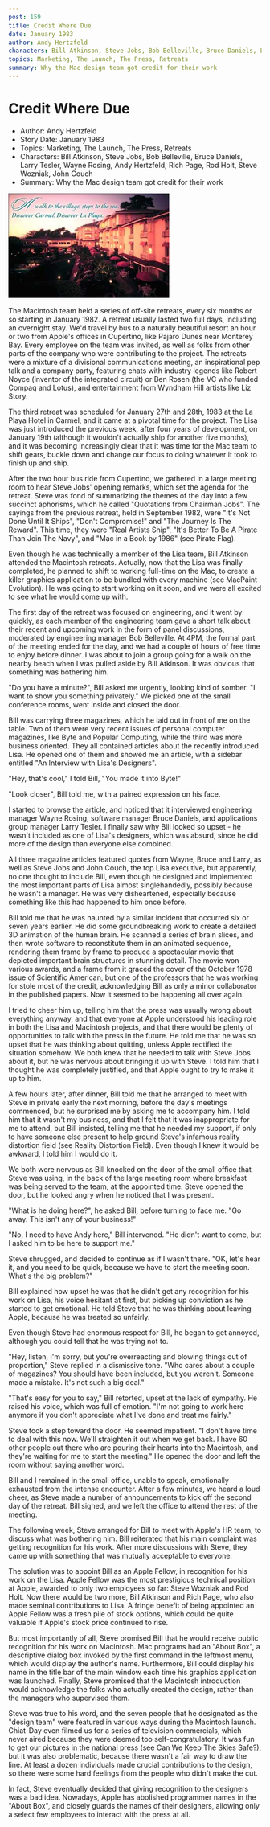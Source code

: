 ```yaml
---
post: 159
title: Credit Where Due
date: January 1983
author: Andy Hertzfeld
characters: Bill Atkinson, Steve Jobs, Bob Belleville, Bruce Daniels, Larry Tesler, Wayne Rosing, Andy Hertzfeld, Rich Page, Rod Holt, Steve Wozniak, John Couch
topics: Marketing, The Launch, The Press, Retreats
summary: Why the Mac design team got credit for their work
---
```


# Credit Where Due
* Author: Andy Hertzfeld
* Story Date: January 1983
* Topics: Marketing, The Launch, The Press, Retreats
* Characters: Bill Atkinson, Steve Jobs, Bob Belleville, Bruce Daniels, Larry Tesler, Wayne Rosing, Andy Hertzfeld, Rich Page, Rod Holt, Steve Wozniak, John Couch
* Summary: Why the Mac design team got credit for their work

![The La Playa Hotel in Carmel](images/Macintosh/laplaya.jpg) 
    
The Macintosh team held a series of off-site retreats, every six months or so starting in January 1982.  A retreat usually lasted two full days, including an overnight stay.  We'd travel by bus to a naturally beautiful resort an hour or two from Apple's offices in Cupertino, like Pajaro Dunes near Monterey Bay. Every employee on the team was invited, as well as folks from other parts of the company who were contributing to the project. The retreats were a mixture of a divisional communications meeting, an inspirational pep talk and a company party, featuring chats with industry legends like Robert Noyce (inventor of the integrated circuit) or Ben Rosen (the VC who funded Compaq and Lotus), and entertainment from Wyndham Hill artists like Liz Story.

The third retreat was scheduled for January 27th and 28th, 1983 at the La Playa Hotel in Carmel, and it came at a pivotal time for the project.  The Lisa was just introduced the previous week, after four years of development, on January 19th (although it wouldn't actually ship for another five months), and it was becoming increasingly clear that it was time for the Mac team to shift gears, buckle down and change our focus to doing whatever it took to finish up and ship.

After the two hour bus ride from Cupertino, we gathered in a large meeting room to hear Steve Jobs' opening remarks, which set the agenda for the retreat.  Steve was fond of summarizing the themes of the day into a few succinct aphorisms, which he called "Quotations from Chairman Jobs".  The sayings from the previous retreat, held in September 1982, were "It's Not Done Until It Ships", "Don't Compromise!" and "The Journey Is The Reward".  This time, they were "Real Artists Ship", "It's Better To Be A Pirate Than Join The Navy", and "Mac in a Book by 1986" (see Pirate Flag).

Even though he was technically a member of the Lisa team, Bill Atkinson attended the Macintosh retreats.  Actually, now that the Lisa was finally completed, he planned to shift to working full-time on the Mac, to create a killer graphics application to be bundled with every machine (see MacPaint Evolution).  He was going to start working on it soon, and we were all excited to see what he would come up with.

The first day of the retreat was focused on engineering, and it went by quickly, as each member of the engineering team gave a short talk about their recent and upcoming work in the form of panel discussions, moderated by engineering manager Bob Belleville.  At 4PM, the formal part of the meeting ended for the day, and we had a couple of hours of free time to enjoy before dinner.  I was about to join a group going for a walk on the nearby beach when I was pulled aside by Bill Atkinson.  It was obvious that something was bothering him.

"Do you have a minute?", Bill asked me urgently, looking kind of somber.  "I want to show you something privately."  We picked one of the small conference rooms, went inside and closed the door.

Bill was carrying three magazines, which he laid out in front of me on the table.  Two of them were very recent issues of personal computer magazines, like Byte and Popular Computing, while the third was more business oriented.  They all contained articles about the recently introduced Lisa.  He opened one of them and showed me an article, with a sidebar entitled "An Interview with Lisa's Designers".

"Hey, that's cool," I told Bill, "You made it into Byte!"

"Look closer", Bill told me, with a pained expression on his face.

I started to browse the article, and noticed that it interviewed engineering manager Wayne Rosing, software manager Bruce Daniels, and applications group manager Larry Tesler.  I finally saw why Bill looked so upset - he wasn't included as one of Lisa's designers, which was absurd, since he did more of the design than everyone else combined.

All three magazine articles featured quotes from Wayne, Bruce and Larry, as well as Steve Jobs and John Couch, the top Lisa executive, but apparently, no one thought to include Bill, even though he designed and implemented the most important parts of Lisa almost singlehandedly, possibly because he wasn't a manager.  He was very disheartened, especially because something like this had happened to him once before.

Bill told me that he was haunted by a similar incident that occurred six or seven years earlier.  He did some groundbreaking work to create a detailed 3D animation of the human brain.  He scanned a series of brain slices, and then wrote software to reconstitute them in an animated sequence, rendering them frame by frame to produce a spectacular movie that depicted important brain structures in stunning detail.  The movie won various awards, and a frame from it graced the cover of the October 1978 issue of Scientific American, but one of the professors that he was working for stole most of the credit, acknowledging Bill as only a minor collaborator in the published papers.  Now it seemed to be happening all over again.

I tried to cheer him up, telling him that the press was usually wrong about everything anyway, and that everyone at Apple understood his leading role in both the Lisa and Macintosh projects, and that there would be plenty of opportunities to talk with the press in the future.  He told me that he was so upset that he was thinking about quitting, unless Apple rectified the situation somehow.  We both knew that he needed to talk with Steve Jobs about it, but he was nervous about bringing it up with Steve.  I told him that I thought he was completely justified, and that Apple ought to try to make it up to him.

A few hours later, after dinner, Bill told me that he arranged to meet with Steve in private early the next morning, before the day's meetings commenced, but he surprised me by asking me to accompany him.  I told him that it wasn't my business, and that I felt that it was inappropriate for me to attend, but Bill insisted, telling me that he needed my support, if only to have someone else present to help ground Steve's infamous reality distortion field (see Reality Distortion Field).  Even though I knew it would be awkward, I told him I would do it.

We both were nervous as Bill knocked on the door of the small office that Steve was using, in the back of the large meeting room where breakfast was being served to the team, at the appointed time.  Steve opened the door, but he looked angry when he noticed that I was present.

"What is he doing here?", he asked Bill, before turning to face me.  "Go away.  This isn't any of your business!"

"No, I need to have Andy here," Bill intervened.  "He didn't want to come, but I asked him to be here to support me."

Steve shrugged, and decided to continue as if I wasn't there.  "OK, let's hear it, and you need to be quick, because we have to start the meeting soon.  What's the big problem?"

Bill explained how upset he was that he didn't get any recognition for his work on Lisa, his voice hesitant at first, but picking up conviction as he started to get emotional.  He told Steve that he was thinking about leaving Apple, because he was treated so unfairly.

Even though Steve had enormous respect for Bill, he began to get annoyed, although you could tell that he was trying not to.

"Hey, listen, I'm sorry, but you're overreacting and blowing things out of proportion," Steve replied in a dismissive tone. "Who cares about a couple of magazines?  You should have been included, but you weren't. Someone made a mistake.  It's not such a big deal."

"That's easy for you to say," Bill retorted, upset at the lack of sympathy.  He raised his voice, which was full of emotion.  "I'm not going to work here anymore if you don't appreciate what I've done and treat me fairly."

Steve took a step toward the door.  He seemed impatient.  "I don't have time to deal with this now.  We'll straighten it out when we get back.  I have 60 other people out there who are pouring their hearts into the Macintosh, and they're waiting for me to start the meeting."  He opened the door and left the room without saying another word.

Bill and I remained in the small office, unable to speak, emotionally exhausted from the intense encounter.  After a few minutes, we heard a loud cheer, as Steve made a number of announcements to kick off the second day of the retreat.  Bill sighed, and we left the office to attend the rest of the meeting.

The following week, Steve arranged for Bill to meet with Apple's HR team, to discuss what was bothering him.  Bill reiterated that his main complaint was getting recognition for his work.  After more discussions with Steve, they came up with something that was mutually acceptable to everyone.

The solution was to appoint Bill as an Apple Fellow, in recognition for his work on the Lisa.  Apple Fellow was the most prestigious technical position at Apple, awarded to only two employees so far: Steve Wozniak and Rod Holt.  Now there would be two more, Bill Atkinson and Rich Page, who also made seminal contributions to Lisa.  A fringe benefit of being appointed an Apple Fellow was a fresh pile of stock options, which could be quite valuable if Apple's stock price continued to rise.

But most importantly of all, Steve promised Bill that he would receive public recognition for his work on Macintosh.  Mac programs had an "About Box", a descriptive dialog box invoked by the first command in the leftmost menu, which would display the author's name.  Furthermore, Bill could display his name in the title bar of the main window each time his graphics application was launched.  Finally, Steve promised that the Macintosh introduction would acknowledge the folks who actually created the design, rather than the managers who supervised them.

Steve was true to his word, and the seven people that he designated as the "design team" were featured in various ways during the Macintosh launch.  Chiat-Day even filmed us for a series of television commercials, which never aired because they were deemed too self-congratulatory.  It was fun to get our pictures in the national press (see Can We Keep The Skies Safe?), but it was also problematic, because there wasn't a fair way to draw the line.  At least a dozen individuals made crucial contributions to the design, so there were some hard feelings from the people who didn't make the cut.

In fact, Steve eventually decided that giving recognition to the designers was a bad idea.   Nowadays, Apple has abolished programmer names in the "About Box", and closely guards the names of their designers, allowing only a select few employees to interact with the press at all.